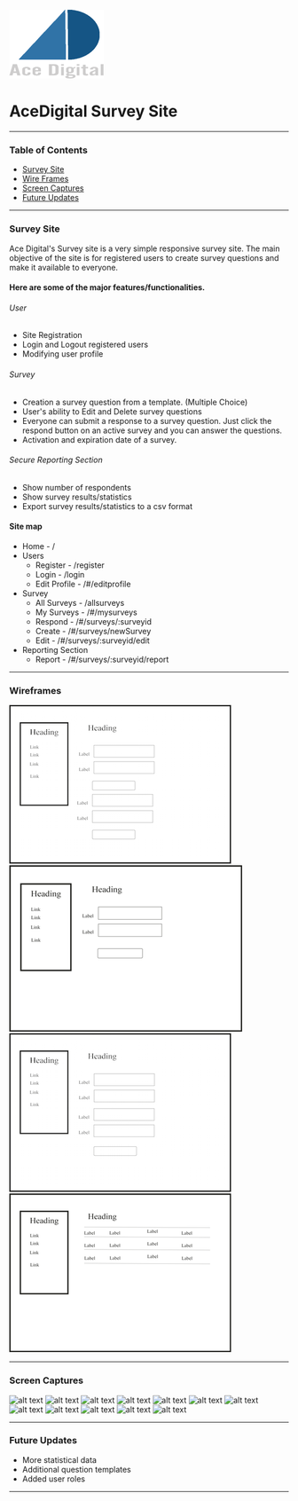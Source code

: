 ![alt text](public/img/logo.png "The ace digital logo")
# AceDigital Survey Site
___
### Table of Contents
* [Survey Site](#survey-site)
* [Wire Frames](#wireframes)
* [Screen Captures](#screen-captures)
* [Future Updates](#future-updates)

___
### Survey Site

Ace Digital's Survey site is a very simple responsive survey site. The main objective of the site is for registered users to create survey questions and make it available to everyone. 

#### Here are some of the major features/functionalities.

###### User
* Site Registration
* Login and Logout registered users
* Modifying user profile

###### Survey
* Creation a survey question from a template. (Multiple Choice)
* User's ability to Edit and Delete survey questions
* Everyone can submit a response to a survey question. Just click the respond button on an active survey and you can answer the questions.
* Activation and expiration date of a survey.

###### Secure Reporting Section
* Show number of respondents
* Show survey results/statistics
* Export survey results/statistics to a csv format

#### Site map
* Home - /
* Users
  * Register - /register
  * Login - /login
  * Edit Profile - /#/editprofile
* Survey
  * All Surveys - /allsurveys
  * My Surveys - /#/mysurveys
  * Respond - /#/surveys/:surveyid
  * Create - /#/surveys/newSurvey
  * Edit - /#/surveys/:surveyid/edit
* Reporting Section
  * Report - /#/surveys/:surveyid/report
  
___
### Wireframes
![alt text](wireframes/editProfile.png "A wireframe sample for the site")
![alt text](wireframes/login.png "A wireframe sample for the site")
![alt text](wireframes/register.png "A wireframe sample for the site")
![alt text](wireframes/surveys.png "A wireframe sample for the site")
___
### Screen Captures
![alt text](screenshots/1.jpg "A screenshot sample of the site")
![alt text](screenshots/2.jpg "A screenshot sample of the site")
![alt text](screenshots/3.jpg "A screenshot sample of the site")
![alt text](screenshots/4.jpg "A screenshot sample of the site")
![alt text](screenshots/5.jpg "A screenshot sample of the site")
![alt text](screenshots/6.jpg "A screenshot sample of the site")
![alt text](screenshots/7.jpg "A screenshot sample of the site")
![alt text](screenshots/8.jpg "A screenshot sample of the site")
![alt text](screenshots/9.jpg "A screenshot sample of the site")
![alt text](screenshots/10.jpg "A screenshot sample of the site")
![alt text](screenshots/11.jpg "A screenshot sample of the site")
![alt text](screenshots/12.jpg "A screenshot sample of the site")

___
### Future Updates
  * More statistical data
  * Additional question templates
  * Added user roles
___
